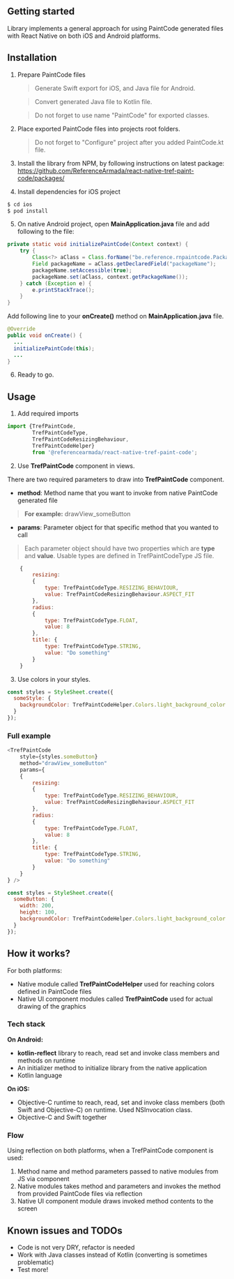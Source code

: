 ## Getting started

Library implements a general approach for using PaintCode generated files with React Native on both iOS and Android platforms.

## Installation
1. Prepare PaintCode files
   > Generate Swift export for iOS, and Java file for Android.
   
   > Convert generated Java file to Kotlin file.

   > Do not forget to use name "PaintCode" for exported classes.

2. Place exported PaintCode files into projects root folders.

    > Do not forget to "Configure" project after you added PaintCode.kt file.

3. Install the library from NPM, by following instructions on latest package:
   https://github.com/ReferenceArmada/react-native-tref-paint-code/packages/

4. Install dependencies for iOS project

```sh
$ cd ios
$ pod install
```

5. On native Android project, open **MainApplication.java** file and add following to the file:

```java
private static void initializePaintCode(Context context) {
    try {
        Class<?> aClass = Class.forName("be.reference.rnpaintcode.PackageUtil");
        Field packageName = aClass.getDeclaredField("packageName");
        packageName.setAccessible(true);
        packageName.set(aClass, context.getPackageName());
    } catch (Exception e) {
        e.printStackTrace();
    }
}
```

Add following line to your **onCreate()** method on **MainApplication.java** file.

```java
@Override
public void onCreate() {
  ...    
  initializePaintCode(this);
  ...
}
```

6. Ready to go.


## Usage
1. Add required imports

```javascript
import {TrefPaintCode,
        TrefPaintCodeType,
        TrefPaintCodeResizingBehaviour,
        TrefPaintCodeHelper}
        from '@referencearmada/react-native-tref-paint-code';
```

2. Use **TrefPaintCode** component in views.

There are two required parameters to draw into **TrefPaintCode** component.

- **method**: Method name that you want to invoke from native PaintCode generated file

> **For example:** drawView_someButton

- **params**: Parameter object for that specific method that you wanted to call

> Each parameter object should have two properties which are **type** and **value**. Usable types are defined in TrefPaintCodeType JS file.

```javascript
    {
        resizing:
        {
            type: TrefPaintCodeType.RESIZING_BEHAVIOUR,
            value: TrefPaintCodeResizingBehaviour.ASPECT_FIT
        },
        radius:
        {
            type: TrefPaintCodeType.FLOAT,
            value: 8
        },
        title: {
            type: TrefPaintCodeType.STRING,
            value: "Do something"
        }
    }
```

3. Use colors in your styles.

```javascript
const styles = StyleSheet.create({
  someStyle: {
    backgroundColor: TrefPaintCodeHelper.Colors.light_background_color
  }
});
```

### Full example

```javascript
<TrefPaintCode
    style={styles.someButton}
    method="drawView_someButton"
    params={
    {
        resizing:
        {
            type: TrefPaintCodeType.RESIZING_BEHAVIOUR,
            value: TrefPaintCodeResizingBehaviour.ASPECT_FIT
        },
        radius:
        {
            type: TrefPaintCodeType.FLOAT,
            value: 8
        },
        title: {
            type: TrefPaintCodeType.STRING,
            value: "Do something"
        }
    }
} />

const styles = StyleSheet.create({
  someButton: {
    width: 200,
    height: 100,      
    backgroundColor: TrefPaintCodeHelper.Colors.light_background_color
  }
});
```

## How it works?
For both platforms:
- Native module called **TrefPaintCodeHelper** used for reaching colors defined in PaintCode files
- Native UI component modules called **TrefPaintCode** used for actual drawing of the graphics

### **Tech stack**

**On Android:**

- **kotlin-reflect** library to reach, read set and invoke class members and methods on runtime
- An initializer method to initialize library from the native application
- Kotlin language

**On iOS:**

- Objective-C runtime to reach, read, set and invoke class members (both Swift and Objective-C) on runtime. Used NSInvocation class.
- Objective-C and Swift together

### **Flow**

Using reflection on both platforms, when a TrefPaintCode component is used:

1. Method name and method parameters passed to native modules from JS via component
2. Native modules takes method and parameters and invokes the method from provided PaintCode files via reflection
3. Native UI component module draws invoked method contents to the screen

## Known issues and TODOs
- Code is not very DRY, refactor is needed
- Work with Java classes instead of Kotlin (converting is sometimes problematic)
- Test more!

